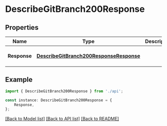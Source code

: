 # DescribeGitBranch200Response


## Properties

Name | Type | Description | Notes
------------ | ------------- | ------------- | -------------
**Response** | [**DescribeGitBranch200ResponseResponse**](DescribeGitBranch200ResponseResponse.md) |  | [optional] [default to undefined]

## Example

```typescript
import { DescribeGitBranch200Response } from './api';

const instance: DescribeGitBranch200Response = {
    Response,
};
```

[[Back to Model list]](../README.md#documentation-for-models) [[Back to API list]](../README.md#documentation-for-api-endpoints) [[Back to README]](../README.md)
